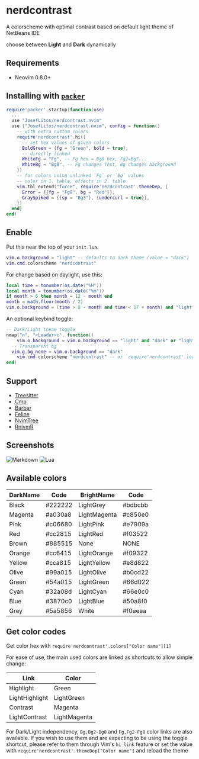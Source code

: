 # nerdcontrast

A colorscheme with optimal contrast based on default light theme of NetBeans IDE

choose between **Light** and **Dark** dynamically

## Requirements

- Neovim 0.8.0+

## Installing with [`packer`](https://github.com/wbthomason/packer.nvim)

```lua
require'packer'.startup(function(use)
  ...
  use "JosefLitos/nerdcontrast.nvim"
  use {"JosefLitos/nerdcontrast.nvim", config = function()
    -- with extra custom colors
    require'nerdcontrast'.hi({
      -- set hex values of given colors
      BoldGreen = {fg = "Green", bold = true},
      -- directly linked
      WhiteFg = "Fg", -- Fg hex = Bg8 hex, Fg2=Bg7...
      WhiteBg = "Bg8", -- Fg changes Text, Bg changes background
    })
    -- for colors using unlinked `Fg` or `Bg` values
    -- color in 1. table, effects in 2. table
    vim.tbl_extend("force", require'nerdcontrast'.themeDep, {
      Error = {{fg = "Fg8", bg = "Red"}},
      GraySpiked = {{sp = "Bg3"}, {undercurl = true}},
    })
  end}
end)
```

## Enable

Put this near the top of your `init.lua`.

```lua
vim.o.background = "light" -- defaults to dark theme (value = "dark")
vim.cmd.colorscheme "nerdcontrast"
```

For change based on daylight, use this:

```lua
local time = tonumber(os.date("%H"))
local month = tonumber(os.date("%m"))
if month > 6 then month = 12 - month end
month = math.floor(month / 2)
vim.o.background = (time > 8 - month and time < 17 + month) and "light" or "dark"
```

An optional keybind toggle:

```lua
-- Dark/Light theme toggle
nmap("n", "<Leader>c", function()
	vim.o.background = vim.o.background == "light" and "dark" or "light"
  -- Transparent bg
  vim.g.bg_none = vim.o.background == "dark"
	vim.cmd.colorscheme "nerdcontrast" -- or `require'nerdcontrast'.load()`
end)
```

## Support

- [Treesitter](https://github.com/nvim-treesitter/nvim-treesitter)
- [Cmp](https://github.com/hrsh7th/nvim-cmp)
- [Barbar](https://github.com/romgrk/barbar.nvim)
- [Feline](https://github.com/feline-nvim/feline.nvim)
- [NvimTree](https://github.com/kyazdani42/nvim-tree.lua)
- [RnivmR](https://github.com/kevinhwang91/rnvimr)

## Screenshots

![Markdown](https://user-images.githubusercontent.com/54900518/208907793-5ddb1616-b96c-461f-8d89-73bc525ab885.png)
![Lua](https://user-images.githubusercontent.com/54900518/208909818-5550485a-652f-43cd-9328-ca536dddb4d8.png)

## Available colors

| DarkName | Code    | BrightName   | Code    |
| -------- | ------- | ------------ | ------- |
| Black    | #222222 | LightGrey    | #bdbcbb |
| Magenta  | #a030a8 | LightMagenta | #c850e0 |
| Pink     | #c06680 | LightPink    | #e7909a |
| Red      | #cc2815 | LightRed     | #f03522 |
| Brown    | #885515 | None         | NONE    |
| Orange   | #cc6415 | LightOrange  | #f09322 |
| Yellow   | #cca815 | LightYellow  | #e8d822 |
| Olive    | #99a015 | LightOlive   | #b0cd22 |
| Green    | #54a015 | LightGreen   | #66d022 |
| Cyan     | #32a08d | LightCyan    | #66e0c0 |
| Blue     | #3870c0 | LightBlue    | #50a8f0 |
| Grey     | #5a5856 | White        | #f0eeea |

## Get color codes

Get color hex with `require'nerdcontrast'.colors["Color name"][1]`

For ease of use, the main used colors are linked as shortcuts to allow simple change:

| Link           | Color        |
| -------------- | ------------ |
| Highlight      | Green        |
| LightHighlight | LightGreen   |
| Contrast       | Magenta      |
| LightContrast  | LightMagenta |

For Dark/Light independency, `Bg,Bg2-Bg8` and `Fg,Fg2-Fg8` color links are also available. If you
wish to use them and are expecting to be using the toggle shortcut, please refer to them through
Vim's `hi link` feature or set the value with `require'nerdcontrast'.themeDep["Color name"]` and
reload the theme
